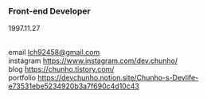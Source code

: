 ### Front-end Developer



1997.11.27

<br/>email lch92458@gmail.com
<br/>instagram https://www.instagram.com/dev.chunho/
<br/>blog https://chunho.tistory.com/
<br/>portfolio https://devchunho.notion.site/Chunho-s-Devlife-e73531ebe5234920b3a7f690c4d10c43
